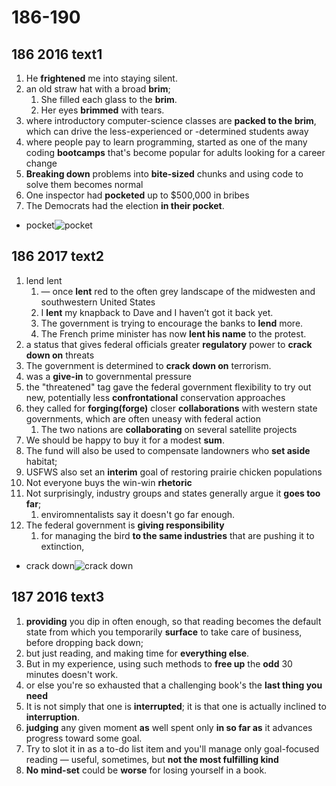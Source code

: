 # 186-190

## 186 2016 text1

1. He **frightened** me into staying silent.
2. an old straw hat with a broad **brim**;
   1. She filled each glass to the **brim**.
   2. Her eyes **brimmed** with tears.
3. where introductory computer-science classes are **packed to the brim**, which can drive the less-experienced or -determined students away
4. where people pay to learn programming, started as one of the many coding **bootcamps** that's become popular for adults looking for a career change
5. **Breaking down** problems into **bite-sized** chunks and using code to solve them becomes normal
6. One inspector had **pocketed** up to $500,000 in bribes
7. The Democrats had the election **in their pocket**.

- pocket![pocket](https://www.shutterstock.com/image-vector/patch-pocket-uniform-clothes-pockets-260nw-1431106055.jpg)

## 186 2017 text2

1. lend lent
   1. — once **lent** red to the often grey landscape of the midwesten and southwestern United States
   2. I **lent** my knapback to Dave and I haven’t got it back yet.
   3. The government is trying to encourage the banks to **lend** more.
   4. The French prime minister has now **lent his name** to the protest.
2. a status that gives federal officials greater **regulatory** power to **crack down on** threats
3. The government is determined to **crack down on** terrorism.
4. was a **give-in** to governmental pressure
5. the "threatened" tag gave the federal government flexibility to try out new, potentially less **confrontational** conservation approaches
6. they called for **forging(forge)** closer **collaborations** with western state governments, which are often uneasy with federal action
   1. The two nations are **collaborating** on several satellite projects
7. We should be happy to buy it for a modest **sum**.
8. The fund will also be used to compensate landowners who **set aside** habitat;
9. USFWS also set an **interim** goal of restoring prairie chicken populations
10. Not everyone buys the win-win **rhetoric**
11. Not surprisingly, industry groups and states generally argue it **goes too far**;
    1. enviromnentalists say it doesn't go far enough.
12. The federal government is **giving responsibility**
    1. for managing the bird **to the same industries** that are pushing it to extinction,

- crack down![crack down](https://upload.wikimedia.org/wikipedia/en/3/35/Crackdownfinalbox.jpg)

## 187 2016 text3

1. **providing** you dip in often enough, so that reading becomes the default state from which you temporarily **surface** to take care of business, before dropping back down;
2. but just reading, and making time for **everything else**.
3. But in my experience, using such methods to **free up** the **odd** 30 minutes doesn't work.
4. or else you're so exhausted that a challenging book's the **last thing you need**
5. It is not simply that one is **interrupted**; it is that one is actually inclined to **interruption**.
6. **judging** any given moment **as** well spent only **in so far as** it advances progress toward some goal.
7. Try to slot it in as a to-do list item and you'll manage only goal-focused reading — useful, sometimes, but **not the most fulfilling kind**
8. **No** **mind-set** could be **worse** for losing yourself in a book.
